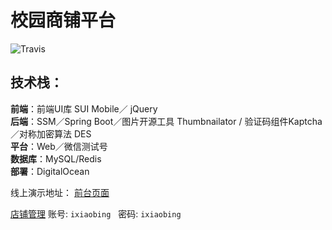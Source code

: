 # 校园商铺平台

![Travis](https://img.shields.io/badge/language-Java-yellow.svg)<br/>

## 技术栈：

**前端**：前端UI库 SUI Mobile／ jQuery<br/>
**后端**：SSM／Spring Boot／图片开源工具 Thumbnailator / 验证码组件Kaptcha／对称加密算法 DES<br/>
**平台**：Web／微信测试号<br/>
**数据库**：MySQL/Redis<br/>
**部署**：DigitalOcean<br/>


线上演示地址：
[前台页面](http://o2o.draymonder.site/ssm/front/index)

[店铺管理](http://o2o.draymonder.site/ssm/shopadmin/shoplist)
账号: `ixiaobing` &nbsp;&nbsp;密码: `ixiaobing`  

